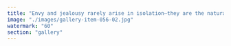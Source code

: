 ```yaml
---
title: "Envy and jealousy rarely arise in isolation—they are the natural echo of environments shaped by hypocrisy and domination. When authenticity is sacrificed for appearances, and power structures reward control over collaboration, these emotions spiral. To cultivate genuine collective progress, we must dissolve the facades and flatten the hierarchies. Resonance, not rivalry, is the seed of sustainable growth."
image: "./images/gallery-item-056-02.jpg"
watermark: "60"
section: "gallery"
---
```

